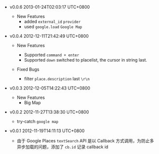* v0.0.6 2013-01-24T02:03:17 UTC+0800
  - New Features
    * added `external_id` `provider`
    * used `google.load` `Google Map`

* v0.0.4 2012-12-11T21:42:49 UTC+0800
  - New Features
    * Supported `command + enter`
    * Supported `down` switched to placelist, the cursor in string last.

  - Fixed Bugs
    * filter `place.description` last `\r\n`

* v0.0.3 2012-12-05T14:22:43 UTC+0800
  - New Features
    * Big Map

* v0.0.2 2012-11-27T13:38:30 UTC+0800
  * try-catch `google map`

* v0.0.1 2012-11-19T14:11:13 UTC+0800
  * 由于 Google Places `textSearch` API 是以 Callback
    方式调用，为防止多异步加载的问题，添加了 `cb.id` 记录 callback id
